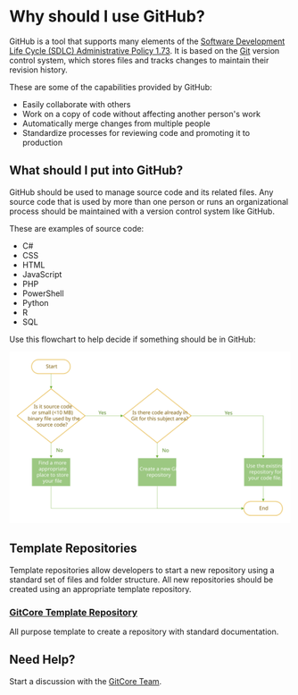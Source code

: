 # Why should I use GitHub?

GitHub is a tool that supports many elements of the [Software Development Life Cycle (SDLC) Administrative Policy 1.73](https://uconnect.wisc.edu/policies/administrative/uw-health-administrative/administration/173.policy).
It is based on the [Git](https://git-scm.com/) version control system, which stores files and tracks changes to maintain their revision history.

These are some of the capabilities provided by GitHub:

- Easily collaborate with others
- Work on a copy of code without affecting another person's work
- Automatically merge changes from multiple people
- Standardize processes for reviewing code and promoting it to production

## What should I put into GitHub?

GitHub should be used to manage source code and its related files. Any source code that is used by more than one person or runs an organizational
process should be maintained with a version control system like GitHub.

These are examples of source code:

- C#
- CSS
- HTML
- JavaScript
- PHP
- PowerShell
- Python
- R
- SQL

Use this flowchart to help decide if something should be in GitHub:

![flowchart](./images/Github-Decision-Flowchart.svg)

## Template Repositories

Template repositories allow developers to start a new repository using a standard set of files and folder
structure. All new repositories should be created using an appropriate template repository.

### [GitCore Template Repository](https://github.com/uwhealth-is/GitCore-template-repository)

All purpose template to create a repository with standard documentation.

## Need Help?

Start a discussion with the [GitCore Team](https://github.com/orgs/uwhealth-is/teams/gitcore).

